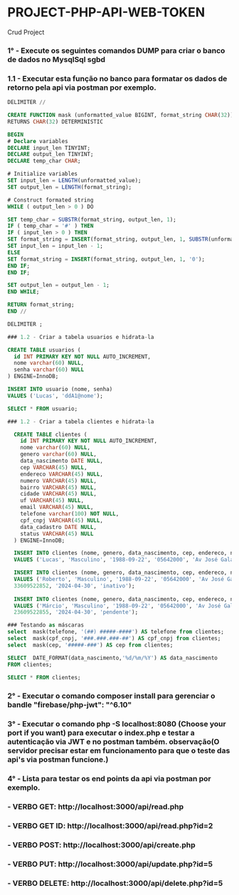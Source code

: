 # PROJECT-PHP-API-WEB-TOKEN
Crud Project


### 1° - Execute os seguintes comandos DUMP para criar o banco de dados no **MysqlSql** sgbd

### 1.1 - Executar esta função no banco para formatar os dados de retorno pela api via postman por exemplo.

```sql
DELIMITER //

CREATE FUNCTION mask (unformatted_value BIGINT, format_string CHAR(32))
RETURNS CHAR(32) DETERMINISTIC

BEGIN
# Declare variables
DECLARE input_len TINYINT;
DECLARE output_len TINYINT;
DECLARE temp_char CHAR;

# Initialize variables
SET input_len = LENGTH(unformatted_value);
SET output_len = LENGTH(format_string);

# Construct formated string
WHILE ( output_len > 0 ) DO

SET temp_char = SUBSTR(format_string, output_len, 1);
IF ( temp_char = '#' ) THEN
IF ( input_len > 0 ) THEN
SET format_string = INSERT(format_string, output_len, 1, SUBSTR(unformatted_value, input_len, 1));
SET input_len = input_len - 1;
ELSE
SET format_string = INSERT(format_string, output_len, 1, '0');
END IF;
END IF;

SET output_len = output_len - 1;
END WHILE;

RETURN format_string;
END //

DELIMITER ;

### 1.2 - Criar a tabela usuarios e hidrata-la

CREATE TABLE usuarios (
  id INT PRIMARY KEY NOT NULL AUTO_INCREMENT,
  nome varchar(60) NULL,
  senha varchar(60) NULL
) ENGINE=InnoDB;

INSERT INTO usuario (nome, senha)
VALUES ('Lucas', 'ddA1@nome');

SELECT * FROM usuario;  

### 1.2 - Criar a tabela clientes e hidrata-la

  CREATE TABLE clientes (
    id INT PRIMARY KEY NOT NULL AUTO_INCREMENT,
    nome varchar(60) NULL,
    genero varchar(60) NULL,
    data_nascimento DATE NULL,
    cep VARCHAR(45) NULL,
    endereco VARCHAR(45) NULL,
    numero VARCHAR(45) NULL,
    bairro VARCHAR(45) NULL,
    cidade VARCHAR(45) NULL,
    uf VARCHAR(45) NULL,
    email VARCHAR(45) NULL,
    telefone varchar(100) NOT NULL,
    cpf_cnpj VARCHAR(45) NULL,
    data_cadastro DATE NULL,
    status VARCHAR(45) NULL
  ) ENGINE=InnoDB;

  INSERT INTO clientes (nome, genero, data_nascimento, cep, endereco, numero, bairro, cidade, uf, email, telefone, cpf_cnpj, data_cadastro, status)
  VALUES ('Lucas', 'Masculino', '1988-09-22', '05642000', 'Av José Galante', '2', 'Vila Andrade', 'São Paulo', 'SP', 'hd@gmail.com', '11953547808', 23609522832,   '2024-04-30', 'ativo');

  INSERT INTO clientes (nome, genero, data_nascimento, cep, endereco, numero, bairro, cidade, uf, email, telefone, cpf_cnpj, data_cadastro, status)
  VALUES ('Roberto', 'Masculino', '1988-09-22', '05642000', 'Av José Galante', '3', 'Vila Andrade', 'São Paulo', 'SP', 'hd@gmail.com', '11958547803',         
  33609522852, '2024-04-30', 'inativo');
  
  INSERT INTO clientes (nome, genero, data_nascimento, cep, endereco, numero, bairro, cidade, uf, email, telefone, cpf_cnpj, data_cadastro, status)
  VALUES ('Márcio', 'Masculino', '1988-09-22', '05642000', 'Av José Galante', '4', 'Vila Andrade', 'São Paulo', 'SP', 'hd@gmail.com', '11958547848',     
  23609522855, '2024-04-30', 'pendente');

### Testando as máscaras
select  mask(telefone, '(##) #####-####') AS telefone from clientes;
select  mask(cpf_cnpj, '###.###.###-##') AS cpf_cnpj from clientes;
select  mask(cep, '#####-###') AS cep from clientes;

SELECT  DATE_FORMAT(data_nascimento,'%d/%m/%Y') AS data_nascimento
FROM clientes;
              
SELECT * FROM clientes;

```

### 2° - Executar o comando **composer install** para gerenciar o bandle "firebase/php-jwt": "^6.10"

### 3° - Executar o comando **php -S localhost:8080** (Choose your **port** if you want) para executar o index.php e testar a autenticação via JWT e no postman também. observação(O servidor precisar estar em funcionamento para que o teste das api's via postman funcione.)

### 4° - Lista para testar os end points da api via postman  por exemplo.

### - VERBO GET: http://localhost:3000/api/read.php

### - VERBO GET ID: http://localhost:3000/api/read.php?id=2

### - VERBO POST: http://localhost:3000/api/create.php

### - VERBO PUT: http://localhost:3000/api/update.php?id=5

### - VERBO DELETE: http://localhost:3000/api/delete.php?id=5

